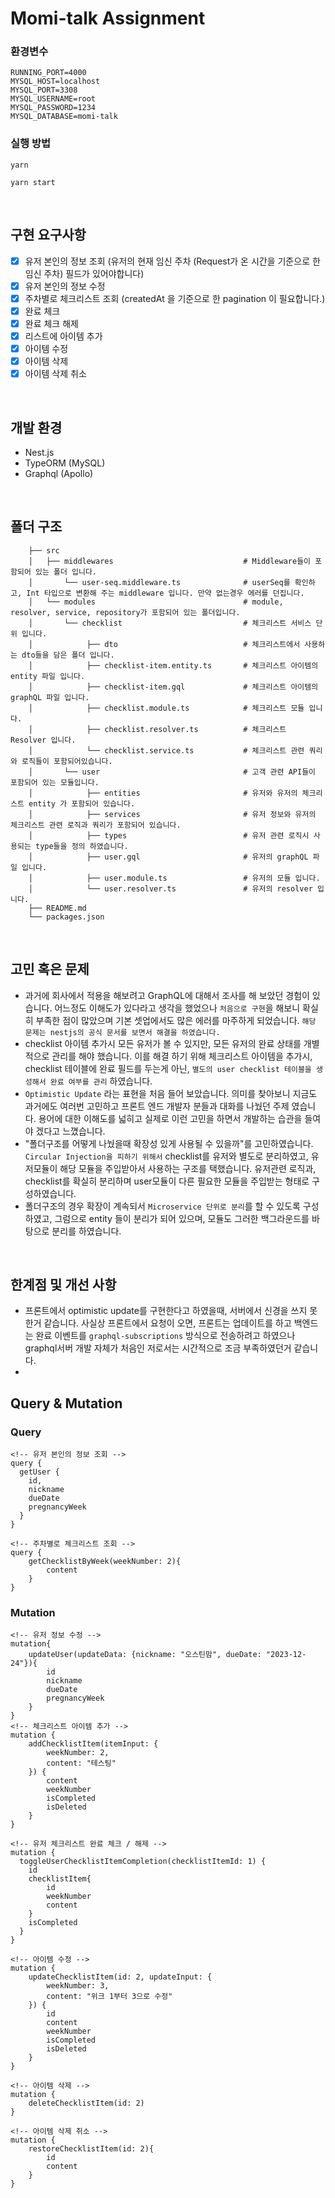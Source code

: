 # Momi-talk Assignment

### 환경변수

```
RUNNING_PORT=4000
MYSQL_HOST=localhost
MYSQL_PORT=3308
MYSQL_USERNAME=root
MYSQL_PASSWORD=1234
MYSQL_DATABASE=momi-talk
```

### 실행 방법

```
yarn

yarn start
```

<br />

## 구현 요구사항

- [x] 유저 본인의 정보 조회 (유저의 현재 임신 주차 (Request가 온 시간을 기준으로 한 임신 주차) 필드가 있어야합니다)
- [x] 유저 본인의 정보 수정
- [x] 주차별로 체크리스트 조회 (createdAt 을 기준으로 한 pagination 이 필요합니다.)
- [x] 완료 체크
- [x] 완료 체크 해제
- [x] 리스트에 아이템 추가
- [x] 아이템 수정
- [x] 아이템 삭제
- [x] 아이템 삭제 취소

<br />

## 개발 환경

- Nest.js
- TypeORM (MySQL)
- Graphql (Apollo)

<br />

## 폴더 구조

        ├── src
        │   ├── middlewares                             # Middleware들이 포함되어 있는 폴더 입니다.
        │       └── user-seq.middleware.ts              # userSeq를 확인하고, Int 타입으로 변환해 주는 middleware 입니다. 만약 없는경우 에러를 던집니다.
        │   └── modules                                 # module, resolver, service, repository가 포함되어 있는 폴더입니다.
        │       └── checklist                           # 체크리스트 서비스 단위 입니다.
        │            ├── dto                            # 체크리스트에서 사용하는 dto들을 담은 폴더 입니다.
        │            ├── checklist-item.entity.ts       # 체크리스트 아이템의 entity 파일 입니다.
        │            ├── checklist-item.gql             # 체크리스트 아이템의 graphQL 파일 입니다.
        │            ├── checklist.module.ts            # 체크리스트 모듈 입니다.
        │            ├── checklist.resolver.ts          # 체크리스트 Resolver 입니다.
        │            └── checklist.service.ts           # 체크리스트 관련 쿼리와 로직들이 포함되어있습니다.
        │       └── user                                # 고객 관련 API들이 포함되어 있는 모듈입니다.
        │            ├── entities                       # 유저와 유저의 체크리스트 entity 가 포함되어 있습니다.
        │            ├── services                       # 유저 정보와 유저의 체크리스트 관련 로직과 쿼리가 포함되어 있습니다.
        │            ├── types                          # 유저 관련 로직시 사용되는 type들을 정의 하였습니다.
        │            ├── user.gql                       # 유저의 graphQL 파일 입니다.
        │            ├── user.module.ts                 # 유저의 모듈 입니다.
        │            └── user.resolver.ts               # 유저의 resolver 입니다.
        ├── README.md
        └── packages.json

<br />

## 고민 혹은 문제

- 과거에 회사에서 적용을 해보려고 GraphQL에 대해서 조사를 해 보았던 경험이 있습니다.
  어느정도 이해도가 있다라고 생각을 했었으나 `처음으로 구현`을 해보니 확실히 부족한 점이 많았으며 기본 셋업에서도 많은 에러를 마주하게 되었습니다. `해당 문제는 nestjs의 공식 문서를 보면서 해결을 하였습니다.`
- checklist 아이템 추가시 모든 유저가 볼 수 있지만, 모든 유저의 완료 상태를 개별적으로 관리를 해야 했습니다. 이를 해결 하기 위해 체크리스트 아이템을 추가시, checklist 테이블에 완료 필드를 두는게 아닌, `별도의 user checklist 테이블을 생성해서 완료 여부를 관리` 하였습니다.
- `Optimistic Update` 라는 표현을 처음 들어 보았습니다. 의미를 찾아보니 지금도 과거에도 여러번 고민하고 프론트 엔드 개발자 분들과 대화를 나눴던 주제 였습니다. 용어에 대한 이해도를 넓히고 실제로 이런 고민을 하면서 개발하는 습관을 들여야 겠다고 느꼈습니다.
- "폴더구조를 어떻게 나눴을때 확장성 있게 사용될 수 있을까"를 고민하였습니다.
  `Circular Injection을 피하기 위해서` checklist를 유저와 별도로 분리하였고, 유저모듈이 해당 모듈을 주입받아서 사용하는 구조를 택했습니다. 유저관련 로직과, checklist를 확실히 분리하며 user모듈이 다른 필요한 모듈을 주입받는 형태로 구성하였습니다.
- 폴더구조의 경우 확장이 계속되서 `Microservice 단위로 분리`를 할 수 있도록 구성 하였고, 그럼으로 entity 들이 분리가 되어 있으며, 모듈도 그러한 백그라운드를 바탕으로 분리를 하였습니다.

<br />

## 한계점 및 개선 사항

- 프론트에서 optimistic update를 구현한다고 하였을때, 서버에서 신경을 쓰지 못한거 같습니다. 사실상 프론트에서 요청이 오면, 프론트는 업데이트를 하고 백엔드는 완료 이벤트를 `graphql-subscriptions` 방식으로 전송하려고 하였으나 graphql서버 개발 자체가 처음인 저로서는 시간적으로 조금 부족하였던거 같습니다.
-

## Query & Mutation

### Query

```
<!-- 유저 본인의 정보 조회 -->
query {
  getUser {
    id,
    nickname
    dueDate
    pregnancyWeek
  }
}

<!-- 주차별로 체크리스트 조회 -->
query {
    getChecklistByWeek(weekNumber: 2){
        content
    }
}
```

### Mutation

```
<!-- 유저 정보 수정 -->
mutation{
    updateUser(updateData: {nickname: "오스틴맘", dueDate: "2023-12-24"}){
        id
        nickname
        dueDate
        pregnancyWeek
    }
}
<!-- 체크리스트 아이템 추가 -->
mutation {
    addChecklistItem(itemInput: {
        weekNumber: 2,
        content: "테스팅"
    }) {
        content
        weekNumber
        isCompleted
        isDeleted
    }
}

<!-- 유저 체크리스트 완료 체크 / 해제 -->
mutation {
  toggleUserChecklistItemCompletion(checklistItemId: 1) {
    id
    checklistItem{
        id
        weekNumber
        content
    }
    isCompleted
  }
}

<!-- 아이템 수정 -->
mutation {
    updateChecklistItem(id: 2, updateInput: {
        weekNumber: 3,
        content: "위크 1부터 3으로 수정"
    }) {
        id
        content
        weekNumber
        isCompleted
        isDeleted
    }
}

<!-- 아이템 삭제 -->
mutation {
    deleteChecklistItem(id: 2)
}

<!-- 아이템 삭제 취소 -->
mutation {
    restoreChecklistItem(id: 2){
        id
        content
    }
}


```
